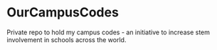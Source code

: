 # OurCampusCodes
Private repo to hold my campus codes - an initiative to increase stem involvement in schools across the world.
